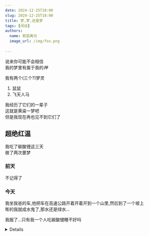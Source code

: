 ```yaml
---
date: 2024-12-25T18:00
slug: 2024-12-25T18:00
title: 梦,梦,还是梦
tags: [闲谈]
authors:
  name: 乾狐离光
  image_url: /img/fox.png

---
```


说来你可能不会相信<br />
我的梦里有属于我的*神*<br />

我有两个(三个?)梦灵
1. 鼠鼠
2. 飞天人马

我经历了它们的一辈子<br />
这就是黄粱一梦吧<br />
但是我现在再也见不到它们了

<!--truncate-->

## 超绝红温
我吃了碳酸锂这三天<br />
做了两次噩梦<br />

### 前天
不记得了

### 今天
我坐我爸的车,他把车在高速公路开着开着开到一个山里,然后到了一个坡上<br />
嘭的我就成水鬼了,那水还是绿水...

我服了...只有我一个人吃碳酸锂睡不好吗

<details>
吓吓你
![哇袄!](waao.jpg)
</details>